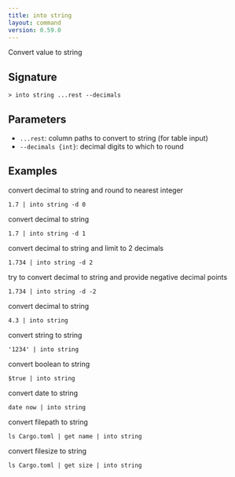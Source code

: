```yaml
---
title: into string
layout: command
version: 0.59.0
---
```


Convert value to string

## Signature

```> into string ...rest --decimals```

## Parameters

 -  `...rest`: column paths to convert to string (for table input)
 -  `--decimals {int}`: decimal digits to which to round

## Examples

convert decimal to string and round to nearest integer
```shell
1.7 | into string -d 0
```

convert decimal to string
```shell
1.7 | into string -d 1
```

convert decimal to string and limit to 2 decimals
```shell
1.734 | into string -d 2
```

try to convert decimal to string and provide negative decimal points
```shell
1.734 | into string -d -2
```

convert decimal to string
```shell
4.3 | into string
```

convert string to string
```shell
'1234' | into string
```

convert boolean to string
```shell
$true | into string
```

convert date to string
```shell
date now | into string
```

convert filepath to string
```shell
ls Cargo.toml | get name | into string
```

convert filesize to string
```shell
ls Cargo.toml | get size | into string
```

